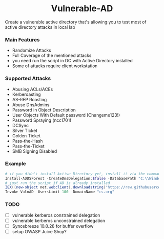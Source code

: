 <h1 align="center">
  Vulnerable-AD
  <br>
</h1>

Create a vulnerable active directory that's allowing you to test most of active directory attacks in local lab

### Main Features
- Randomize Attacks
- Full Coverage of the mentioned attacks
- you need run the script in DC with Active Directory installed 
- Some of attacks require client workstation
  
### Supported Attacks
- Abusing ACLs/ACEs
- Kerberoasting
- AS-REP Roasting
- Abuse DnsAdmins
- Password in Object Description
- User Objects With Default password (Changeme123!)
- Password Spraying (ncc1701)
- DCSync
- Silver Ticket
- Golden Ticket 
- Pass-the-Hash
- Pass-the-Ticket
- SMB Signing Disabled

### Example
```powershell
# if you didn't install Active Directory yet, install it via the command below
Install-ADDSForest -CreateDnsDelegation:$false -DatabasePath "C:\\Windows\\NTDS" -DomainMode "7" -DomainName "cs.org" -DomainNetbiosName "cs" -ForestMode "7" -InstallDns:$true -LogPath "C:\\Windows\\NTDS" -NoRebootOnCompletion:$false -SysvolPath "C:\\Windows\\SYSVOL" -Force:$true
# just run the script if AD is already installed
IEX((new-object net.webclient).downloadstring("https://raw.githubusercontent.com/d4ddyd4rth/vulnerable-AD/master/vulnad.ps1"));
Invoke-VulnAD -UsersLimit 100 -DomainName "cs.org"
```

### TODO
- [ ] vulnerable kerberos constrained delegation
- [ ] vulnerable kerberos unconstrained delegation
- [ ] Syncebreeze 10.0.28 for buffer overflow
- [ ] setup OWASP Juice Shop?
